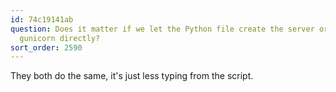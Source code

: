 ```yaml
---
id: 74c19141ab
question: Does it matter if we let the Python file create the server or if we run
  gunicorn directly?
sort_order: 2590
---
```


They both do the same, it's just less typing from the script.

